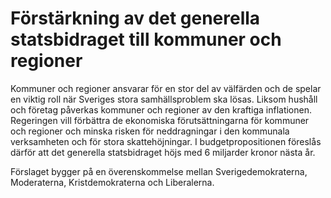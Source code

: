 # Förstärkning av det generella statsbidraget till kommuner och regioner

Kommuner och regioner ansvarar för en stor del av välfärden och de spelar en viktig roll när Sveriges stora samhällsproblem ska lösas. Liksom hushåll och företag påverkas kommuner och regioner av den kraftiga inflationen. Regeringen vill förbättra de ekonomiska förutsättningarna för kommuner och regioner och minska risken för neddragningar i den kommunala verksamheten och för stora skattehöjningar. I budgetpropositionen föreslås därför att det generella statsbidraget höjs med 6 miljarder kronor nästa år.

Förslaget bygger på en överenskommelse mellan Sverigedemokraterna, Moderaterna, Kristdemokraterna och Liberalerna.
